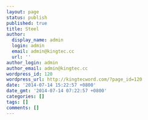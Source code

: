 ```yaml
---
layout: page
status: publish
published: true
title: Steel
author:
  display_name: admin
  login: admin
  email: admin@kingtec.cc
  url: ''
author_login: admin
author_email: admin@kingtec.cc
wordpress_id: 120
wordpress_url: http://kingtecword.com/?page_id=120
date: '2014-07-14 15:22:57 +0800'
date_gmt: '2014-07-14 07:22:57 +0800'
categories: []
tags: []
comments: []
---
```


